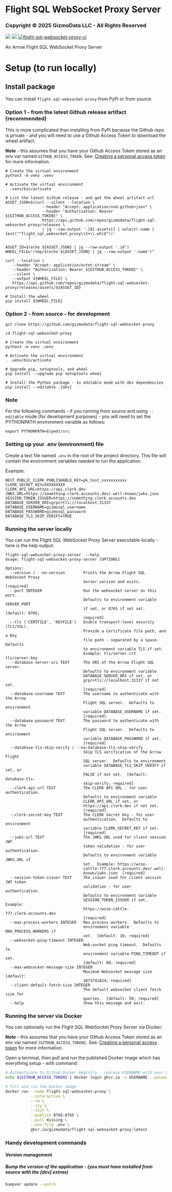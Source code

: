 # Flight SQL WebSocket Proxy Server
### Copyright © 2025 GizmoData LLC - All Rights Reserved 

[<img src="https://img.shields.io/badge/GitHub-gizmodata%2Fflight--sql--websocket--proxy-blue.svg?logo=Github">](https://github.com/gizmodata/flight-sql-websocket-proxy)
[<img src="https://img.shields.io/badge/github--package-container--image-green.svg?logo=Docker">](https://github.com/gizmodata/flight-sql-websocket-proxy/pkgs/container/flight-sql-websocket-proxy)
[![flight-sql-websocket-proxy-ci](https://github.com/gizmodata/flight-sql-websocket-proxy/actions/workflows/ci.yml/badge.svg)](https://github.com/gizmodata/flight-sql-websocket-proxy/actions/workflows/ci.yml)

An Arrow Flight SQL WebSocket Proxy Server

# Setup (to run locally)

## Install package
You can install `flight-sql-websocket-proxy` from PyPi or from source.

### Option 1 - from the latest Github release artifact (recommended) 

This is more complicated than installing from PyPi because the Github repo is private - and you will need to use a Github Access Token to download the wheel artifact.

**Note** - this assumes that you have your Github Access Token stored as an env var named `GITHUB_ACCESS_TOKEN`.  See: [Creating a personal access token](https://docs.github.com/en/github/authenticating-to-github/creating-a-personal-access-token) for more information.

```shell
# Create the virtual environment
python3 -m venv .venv

# Activate the virtual environment
. .venv/bin/activate

# List the latest Github release - and get the wheel artifact url
ASSET_JSON=$(curl --silent --location \
                --header "Accept: application/vnd.github+json" \
                --header "Authorization: Bearer ${GITHUB_ACCESS_TOKEN}" \
                https://api.github.com/repos/gizmodata/flight-sql-websocket-proxy/releases \
                | jq --raw-output '.[0].assets[] | select(.name | test("^flight_sql_websocket_proxy\\S+\\.whl$"))'
          )

ASSET_ID=$(echo ${ASSET_JSON} | jq --raw-output '.id')
WHEEL_FILE="/tmp/$(echo ${ASSET_JSON} | jq --raw-output '.name')"

curl --location \
   --header "Accept: application/octet-stream" \
   --header "Authorization: Bearer ${GITHUB_ACCESS_TOKEN}" \
   --silent \
   --output ${WHEEL_FILE} \
   https://api.github.com/repos/gizmodata/flight-sql-websocket-proxy/releases/assets/${ASSET_ID}

# Install the wheel   
pip install ${WHEEL_FILE}
```

### Option 2 - from source - for development
```shell
git clone https://github.com/gizmodata/flight-sql-websocket-proxy

cd flight-sql-websocket-proxy

# Create the virtual environment
python3 -m venv .venv

# Activate the virtual environment
. .venv/bin/activate

# Upgrade pip, setuptools, and wheel
pip install --upgrade pip setuptools wheel

# Install the Python package - in editable mode with dev dependencies
pip install --editable .[dev]
```

### Note
For the following commands - if you running from source and using `--editable` mode (for development purposes) - you will need to set the PYTHONPATH environment variable as follows:
```shell
export PYTHONPATH=$(pwd)/src
```

### Setting up your .env (environment) file
Create a text file named `.env` in the root of the project directory.  This file will contain the environment variables needed to run the application.   

Example:
```text
NEXT_PUBLIC_CLERK_PUBLISHABLE_KEY=pk_test_xxxxxxxxxxx
CLERK_SECRET_KEY=XXXXXXXXX
CLERK_API_URL=https://api.clerk.dev
JWKS_URL=https://something.clerk.accounts.dev/.well-known/jwks.json
SESSION_TOKEN_ISSUER=https://something.clerk.accounts.dev
DATABASE_SERVER_URI=grpc+tls://localhost:31337
DATABASE_USERNAME=gizmosql_username
DATABASE_PASSWORD=gizmosql_password
DATABASE_TLS_SKIP_VERIFY=TRUE
```

### Running the server locally
You can run the Flight SQL WebSocket Proxy Server executable locally - here is the help output:
```shell
flight-sql-websocket-proxy-server  --help
Usage: flight-sql-websocket-proxy-server [OPTIONS]

Options:
  --version / --no-version        Prints the Arrow Flight SQL WebSocket Proxy
                                  Server version and exits.  [required]
  --port INTEGER                  Run the websocket server on this port.
                                  Defaults to environment variable SERVER_PORT
                                  if set, or 8765 if not set.  [default: 8765;
                                  required]
  --tls ('CERTFILE', 'KEYFILE')   Enable transport-level security (TLS/SSL).
                                  Provide a Certificate file path, and a Key
                                  file path - separated by a space.  Defaults
                                  to environment variable TLS if set.
                                  Example: tls/server.crt tls/server.key
  --database-server-uri TEXT      The URI of the Arrow Flight SQL server.
                                  Defaults to environment variable
                                  DATABASE_SERVER_URI if set, or
                                  grpc+tls://localhost:31337 if not set.
                                  [required]
  --database-username TEXT        The username to authenticate with the Arrow
                                  Flight SQL server.  Defaults to environment
                                  variable DATABASE_USERNAME if set.
                                  [required]
  --database-password TEXT        The password to authenticate with the Arrow
                                  Flight SQL server.  Defaults to environment
                                  variable DATABASE_PASSWORD if set.
                                  [required]
  --database-tls-skip-verify / --no-database-tls-skip-verify
                                  Skip TLS verification of the Arrow Flight
                                  SQL server.  Defaults to environment
                                  variable DATABASE_TLS_SKIP_VERIFY if set, or
                                  FALSE if not set.  [default: database-tls-
                                  skip-verify; required]
  --clerk-api-url TEXT            The CLERK API URL - for user authentication.
                                  Defaults to environment variable
                                  CLERK_API_URL if set, or
                                  https://api.clerk.dev if not set.
                                  [required]
  --clerk-secret-key TEXT         The CLERK Secret Key - for user
                                  authentication.  Defaults to environment
                                  variable CLERK_SECRET_KEY if set.
                                  [required]
  --jwks-url TEXT                 The JWKS URL used for client session JWT
                                  token validation - for user authentication.
                                  Defaults to environment variable JWKS_URL if
                                  set.  Example: https://wise-
                                  cattle-777.clerk.accounts.dev/.well-
                                  known/jwks.json  [required]
  --session-token-issuer TEXT     The issuer used for client session JWT token
                                  validation - for user authentication.
                                  Defaults to environment variable
                                  SESSION_TOKEN_ISSUER if set.  Example:
                                  https://wise-cattle-777.clerk.accounts.dev
                                  [required]
  --max-process-workers INTEGER   Max process workers.  Defaults to
                                  environment variable MAX_PROCESS_WORKERS if
                                  set.  [default: 10; required]
  --websocket-ping-timeout INTEGER
                                  Web-socket ping timeout.  Defaults to
                                  environment variable PING_TIMEOUT if set.
                                  [default: 60; required]
  --max-websocket-message-size INTEGER
                                  Maximum Websocket message size  [default:
                                  1073741824; required]
  --client-default-fetch-size INTEGER
                                  The default websocket client fetch size for
                                  queries.  [default: 50; required]
  --help                          Show this message and exit.
```

### Running the server via Docker
You can optionally run the Flight SQL WebSocket Proxy Server via Docker:

**Note** - this assumes that you have your Github Access Token stored as an env var named `{GITHUB_ACCESS_TOKEN}`.  See: [Creating a personal access token](https://docs.github.com/en/github/authenticating-to-github/creating-a-personal-access-token) for more information.

Open a terminal, then pull and run the published Docker image which has everything setup - with command:

```bash
# Authenticate to Github Docker Registry - replace USERNAME with your Github username
echo ${GITHUB_ACCESS_TOKEN} | docker login ghcr.io -u USERNAME --password-stdin

# Pull and run the Docker image 
docker run --name flight-sql-websocket-proxy \
           --interactive \
           --rm \
           --tty \
           --init \
           --publish 8765:8765 \
           --pull missing \
           --env-file .env \
           ghcr.io/gizmodata/flight-sql-websocket-proxy:latest
```

### Handy development commands

#### Version management

##### Bump the version of the application - (you must have installed from source with the [dev] extras)
```bash
bumpver update --patch
```
